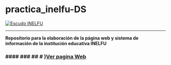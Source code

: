 # practica_inelfu-DS
[![Escudo INELFU](https://www.zoomnova.com/images/escudos/escudo_losfundadores.jpeg "Escudo INELFU")](https://www.zoomnova.com/images/escudos/escudo_losfundadores.jpeg "Escudo INELFU")

------------
**Repositorio para la elaboración de la página web y sistema de información de la institución educativa INELFU**
### #### ### ## # )[Ver pagina Web](https://yonier999.github.io/practica_inelfu-DS/ "Ver pagina Web")
